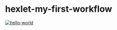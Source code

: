 # hexlet-my-first-workflow
[![hello-world](https://github.com/ElenaBronina/hexlet-my-first-workflow/actions/workflows/say_hello.yml/badge.svg)](https://github.com/ElenaBronina/hexlet-my-first-workflow/actions/workflows/say_hello.yml)